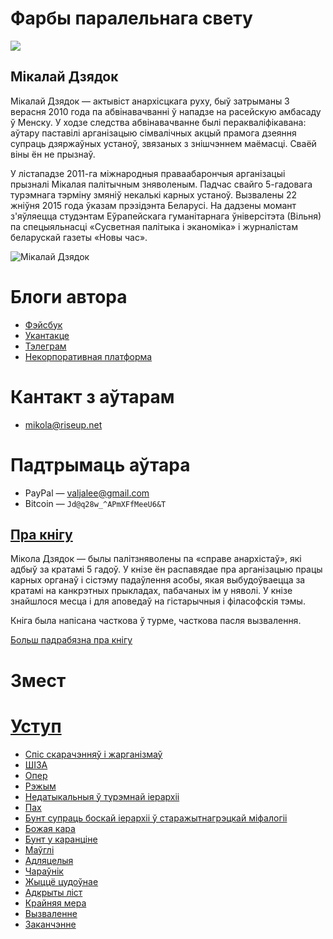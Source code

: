# Фарбы паралельнага свету

![](./img/cover.png)

## Мікалай Дзядок

Мікалай Дзядок — актывіст анархісцкага руху, быў затрыманы 3 верасня 2010 года па абвінавачванні ў нападзе на расейскую амбасаду ў Менску. У ходзе следства абвінавачванне былі перакваліфікавана: аўтару паставілі арганізацыю сімвалічных акцый прамога дзеяння супраць дзяржаўных устаноў, звязаных з знішчэннем маёмасці. Сваёй віны ён не прызнаў.

У лістападзе 2011-га міжнародныя праваабарончыя арганізацыі прызналі Мікалая палітычным зняволеным. Падчас свайго 5-гадовага турэмнага тэрміну змяніў некалькі карных устаноў. Вызвалены 22 жніўня 2015 года ўказам прэзідэнта Беларусі. На дадзены момант з'яўляецца студэнтам Еўрапейскага гуманітарнага ўніверсітэта (Вільня) па спецыяльнасці «Сусветная палітыка і эканоміка» і журналістам беларускай газеты «Новы час».

![Мікалай Дзядок](./img/author.jpg)

# Блоги автора

- [Фэйсбук](https://facebook.com/happymikola/)
- [Укантакце](https://vk.com/mikola_dziadok)
- [Тэлеграм](https://t.me/MikolaDziadok)
- [Некорпоративная платформа](https://mikola.noblogs.org/)

# Кантакт з аўтарам

- <mikola@riseup.net>

# Падтрымаць аўтара

- PayPal — <valjalee@gmail.com>
- Bitcoin — `Jd@q28w_^APmXFfMeeU6&T`

## [Пра кнігу](./0.md)

Мікола Дзядок — былы палітзняволены па «справе анархістаў», які адбыў за кратамі 5 гадоў. У кнізе ён распавядае пра арганізацыю працы карных органаў і сістэму падаўлення асобы, якая выбудоўваецца за кратамі на канкрэтных прыкладах, пабачаных ім у няволі. У кнізе знайшлося месца і для аповедаў на гістарычныя і філасофскія тэмы.

Кніга была напісана часткова ў турме, часткова пасля вызвалення.


[Больш падрабязна пра кнігу](./0.md)

# Змест

# [Уступ](./1.md)
- [Спіс скарачэнняў і жарганізмаў](./2.md)
- [ШІЗА](./3.md)
- [Опер](./4.md)
- [Рэжым](./5.md)
- [Недатыкальныя ў турэмнай іерархіі](./6.md)
- [Пах](./7.md)
- [Бунт супраць боскай іерархіі ў старажытнагрэцкай міфалогіі](./8.md)
- [Божая кара](./9.md)
- [Бунт у каранціне](./10.md)
- [Маўглі](./11.md)
- [Адляцелыя](./12.md)
- [Чараўнік](./13.md)
- [Жыццё цудоўнае](./14.md)
- [Адкрыты ліст](./15.md)
- [Крайняя мера](./16.md)
- [Вызваленне](./17.md)
- [Заканчэнне](./18.md)
